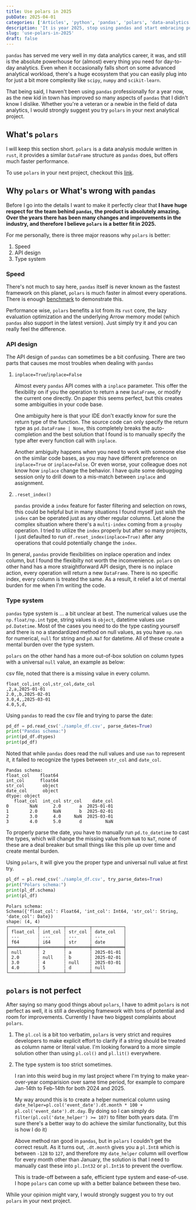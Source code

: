 ```yaml
---
title: Use polars in 2025
pubDate: 2025-04-01
categories: ['Articles', 'python', 'pandas', 'polars', 'data-analytics']
description: 'It is year 2025, stop using pandas and start embracing polars.'
slug: 'use-polars-in-2025'
draft: false
---
```


`pandas` has served me very well in my data analytics career, it was, and still is the absolute powerhouse for (almost) every thing you need for day-to-day analytics. Even when it occasionally falls short on some advanced analytical workload, there's a huge ecosystem that you can easily plug into for just a bit more complexity like `scipy`, `numpy` and `scikit-learn`. 

That being said, I haven't been using `pandas` professionally for a year now, as the new kid in town has improved so many aspects of `pandas` that I didn't know I dislike. Whether you're a veteran or a newbie in the field of data analytics, I would strongly suggest you try `polars` in your next analytical project.

## What's `polars`

I will keep this section short. `polars` is a data analysis module written in `rust`, it provides a similar `DataFrame` structure as `pandas` does, but offers much faster performance.

To use `polars` in your next project, checkout this [link](https://docs.pola.rs/).

## Why `polars` or What's wrong with `pandas`

Before I go into the details I want to make it perfectly clear that **I have huge respect for the team behind `pandas`, the product is absolutely amazing. Over the years there has been many changes and improvements in the industry, and therefore I believe `polars` is a better fit in 2025.**

For me personally, there is three major reasons why `polars` is better:

1. Speed
2. API design
3. Type system

### Speed

There's not much to say here, `pandas` itself is never known as the fastest framework on this planet, `polars` is much faster in almost every operations. There is enough [benchmark](https://pola.rs/posts/benchmarks/) to demonstrate this. 

Performance wise, `polars` benefits a lot from its `rust` core, the lazy evaluation optimization and the underlying Arrow memory model (which `pandas` also support in the latest version). Just simply try it and you can really feel the difference.

### API design

The API design of `pandas` can sometimes be a bit confusing. There are two parts that causes me most troubles when dealing with `pandas`

1. `inplace=True`/`inplace=False`

    Almost every `pandas` API comes with a `inplace` parameter. This offer the flexibility on if you the operation to return a new `DataFrame`, or modify the current one directly. On paper this seems perfect, but this creates some ambiguities in your code base.

    One ambiguity here is that your IDE don't exactly know for sure the return type of the function. The source code can only specify the return type as `pd.DataFrame | None`, this completely breaks the auto-completion and the best solution that I found is to manually specify the type after every function call with `inplace`.
    
    Another ambiguity happens when you need to work with someone else on the similar code bases, as you may have different preference on `inplace=True` or `inplace=False`. Or even worse, your colleague does not know how `inplace` change the behavior. I have quite some debugging session only to drill down to a mis-match between `inplace` and assignment.
    
1. `.reset_index()`

    `pandas` provide a `index` feature for faster filtering and selection on rows, this could be helpful but in many situations I found myself just wish the `index` can be operated just as any other regular columns. Let alone the complex situation where there's a `multi-index` coming from a `groupby` operation. I tried to utilize the `index` properly but after so many projects, I just defaulted to run `df.reset_index(inplace=True)` after any operations that could potentially change the `index`.

In general, `pandas` provide flexibilities on inplace operation and index column, but I found the flexibilty not worth the inconvenience. `polars` on other hand has a more straightforward API design, there is no inplace action, every operation will return a new `DataFrame`. There is no specific index, every column is treated the same. As a result, it relief a lot of mental burden for me when I'm writing the code.

### Type system

`pandas` type system is ... a bit unclear at best. The numerical values use the `np.float/np.int` type, string values is `object`, datetime values use `pd.Datetime`. Most of the cases you need to do the type casting yourself and there is no a standardized method on null values, as you have `np.nan` for numerical, `null` for string and `pd.NaT` for datetime. All of these create a mental burden over the type system.

`polars` on the other hand has a more out-of-box solution on column types with a universal `null` value, an example as below:

csv file, noted that there is a missing value in every column.
```
float_col,int_col,str_col,date_col
,2,a,2025-01-01
2.0,,b,2025-02-01
3.0,4,,2025-03-01
4.0,5,d,
```

Using `pandas` to read the csv file and trying to parse the date:
```python
pd_df = pd.read_csv('./sample_df.csv', parse_dates=True)
print("Pandas schema:")
print(pd_df.dtypes)
print(pd_df)
```

Noted that while `pandas` does read the null values and use `nan` to represent it, it failed to recognize the types between `str_col` and `date_col`.

```output
Pandas schema:
float_col    float64
int_col      float64
str_col       object
date_col      object
dtype: object
   float_col  int_col str_col    date_col
0        NaN      2.0       a  2025-01-01
1        2.0      NaN       b  2025-02-01
2        3.0      4.0     NaN  2025-03-01
3        4.0      5.0       d         NaN
```

To properly parse the date, you have to manually run `pd.to_datetime` to cast the types, which will change the missing value from `NaN` to `NaT`, none of these are a deal breaker but small things like this pile up over time and create mental burden.

Using `polars`, it will give you the proper type and universal null value at first try.

```python
pl_df = pl.read_csv('./sample_df.csv', try_parse_dates=True)
print("Polars schema:")
print(pl_df.schema)
print(pl_df)
```

```output
Polars schema:
Schema({'float_col': Float64, 'int_col': Int64, 'str_col': String, 'date_col': Date})
shape: (4, 4)
┌───────────┬─────────┬─────────┬────────────┐
│ float_col ┆ int_col ┆ str_col ┆ date_col   │
│ ---       ┆ ---     ┆ ---     ┆ ---        │
│ f64       ┆ i64     ┆ str     ┆ date       │
╞═══════════╪═════════╪═════════╪════════════╡
│ null      ┆ 2       ┆ a       ┆ 2025-01-01 │
│ 2.0       ┆ null    ┆ b       ┆ 2025-02-01 │
│ 3.0       ┆ 4       ┆ null    ┆ 2025-03-01 │
│ 4.0       ┆ 5       ┆ d       ┆ null       │
└───────────┴─────────┴─────────┴────────────┘
```

## `polars` is not perfect

After saying so many good things about `polars`, I have to admit `polars` is not perfect as well, it is still a developing framework with tons of potential and room for improvements. Currently I have two biggest complaints about `polars`.

1. The `pl.col` is a bit too verbatim, `polars` is very strict and requires developers to make explicit effort to clarify if a string should be treated as column name or literal value. I'm looking forward to a more simple solution other than using `pl.col()` and `pl.lit()` everywhere.

1. The type system is too strict sometimes.

    I ran into this weird bug in my last project where I'm trying to make year-over-year comparision over same time period, for example to compare Jan-14th to Feb-14th for both 2024 and 2025.
    
    My way around this is to create a helper numerical column using `date_helper=pl.col('event_date').dt.month * 100 + pl.col('event_date').dt.day`. By doing so I can simply do `filter(pl.col('date_helper') >= 107)` to filter both years data. (I'm sure there's a better way to do achieve the similar functionality, but this is how I do it)
    
    Above method ran good in `pandas`, but in `polars` I couldn't get the correct result. As it turns out, `.dt.month` gives you a `pl.Int8` which is between `-128` to `127`, and therefore my `date_helper` column will overflow for every month other than January, the solution is that I need to manually cast these into `pl.Int32` or `pl.Int16` to prevent the overflow.
    
    This is trade-off between a safe, efficient type system and ease-of-use. I hope `polars` can come up with a better balance between these two.
    
While your opinion might vary, I would strongly suggest you to try out `polars` in your next project.
